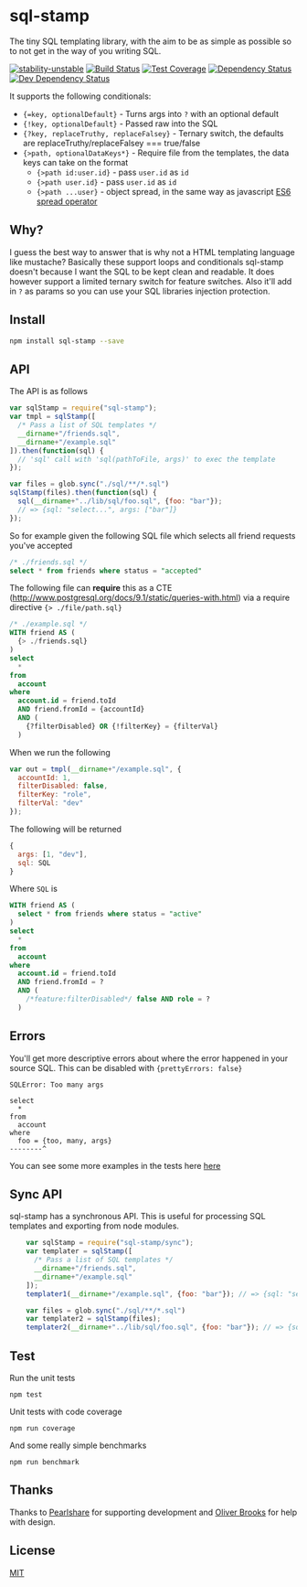 # sql-stamp
The tiny SQL templating library, with the aim to be as simple as possible so to not get in the way of you writing SQL.

[![stability-unstable](https://img.shields.io/badge/stability-unstable-yellow.svg)][stability]
[![Build Status](https://circleci.com/gh/orangemug/sql-stamp.png?style=shield)][circleci]
[![Test Coverage](https://codeclimate.com/github/orangemug/sql-stamp/badges/coverage.svg)][codeclimate]
[![Dependency Status](https://david-dm.org/orangemug/sql-stamp.svg)][dm-prod]
[![Dev Dependency Status](https://david-dm.org/orangemug/sql-stamp/dev-status.svg)][dm-dev]

[stability]:   https://github.com/orangemug/stability-badges#unstable
[circleci]:    https://circleci.com/gh/orangemug/sql-stamp
[codeclimate]: https://codeclimate.com/github/orangemug/sql-stamp/coverage
[dm-prod]:     https://david-dm.org/orangemug/sql-stamp
[dm-dev]:      https://david-dm.org/orangemug/sql-stamp#info=devDependencies


It supports the following conditionals:

 * `{=key, optionalDefault}`  - Turns args into `?` with an optional default
 * `{!key, optionalDefault}` - Passed raw into the SQL
 * `{?key, replaceTruthy, replaceFalsey}` - Ternary switch, the defaults are replaceTruthy/replaceFalsey === true/false
 * `{>path, optionalDataKeys*}` - Require file from the templates, the data keys can take on the format
   * `{>path id:user.id}` - pass `user.id` as `id`
   * `{>path user.id}` - pass `user.id` as `id`
   * `{>path ...user}` - object spread, in the same way as javascript [ES6 spread operator](https://developer.mozilla.org/en/docs/Web/JavaScript/Reference/Operators/Spread_operator)


## Why?
I guess the best way to answer that is why not a HTML templating language like mustache? Basically these support loops and conditionals sql-stamp doesn't because I want the SQL to be kept clean and readable. It does however support a limited ternary switch for feature switches. Also it'll add in `?` as params so you can use your SQL libraries injection protection.


## Install

```sh
npm install sql-stamp --save
```

## API
The API is as follows

```js
var sqlStamp = require("sql-stamp");
var tmpl = sqlStamp([
  /* Pass a list of SQL templates */
  __dirname+"/friends.sql",
  __dirname+"/example.sql"
]).then(function(sql) {
  // 'sql' call with 'sql(pathToFile, args)' to exec the template
});

var files = glob.sync("./sql/**/*.sql")
sqlStamp(files).then(function(sql) {
  sql(__dirname+"../lib/sql/foo.sql", {foo: "bar"});
  // => {sql: "select...", args: ["bar"]}
});
```

So for example given the following SQL file which selects all friend requests you've accepted

```sql
/* ./friends.sql */
select * from friends where status = "accepted"
```

The following file can **require** this as a CTE (<http://www.postgresql.org/docs/9.1/static/queries-with.html>) via a require directive `{> ./file/path.sql}`

```sql
/* ./example.sql */
WITH friend AS (
  {> ./friends.sql}
)
select
  *
from
  account
where
  account.id = friend.toId
  AND friend.fromId = {accountId}
  AND (
    {?filterDisabled} OR {!filterKey} = {filterVal}
  )
```

When we run the following

```js
var out = tmpl(__dirname+"/example.sql", {
  accountId: 1,
  filterDisabled: false,
  filterKey: "role",
  filterVal: "dev"
});
```

The following will be returned

```js
{
  args: [1, "dev"],
  sql: SQL
}
```

Where `SQL` is

```sql
WITH friend AS (
  select * from friends where status = "active"
)
select
  *
from
  account
where
  account.id = friend.toId
  AND friend.fromId = ?
  AND (
    /*feature:filterDisabled*/ false AND role = ?
  )
```

## Errors
You'll get more descriptive errors about where the error happened in your source SQL. This can be disabled with `{prettyErrors: false}`

```
SQLError: Too many args

select
  *
from
  account
where
  foo = {too, many, args}
--------^
```

You can see some more examples in the tests here [here](test/errors/index.js)

## Sync API

sql-stamp has a synchronous API. This is useful for processing SQL templates and exporting from node modules.

```js
    var sqlStamp = require("sql-stamp/sync");
    var templater = sqlStamp([
      /* Pass a list of SQL templates */
      __dirname+"/friends.sql",
      __dirname+"/example.sql"
    ]);
    templater1(__dirname+"/example.sql", {foo: "bar"}); // => {sql: "select...", args: ["bar"]}

    var files = glob.sync("./sql/**/*.sql")
    var templater2 = sqlStamp(files);
    templater2(__dirname+"../lib/sql/foo.sql", {foo: "bar"}); // => {sql: "select...", args: ["bar"]}
```

## Test
Run the unit tests

```
npm test
```

Unit tests with code coverage

```
npm run coverage
```

And some really simple benchmarks

```
npm run benchmark
```

## Thanks
Thanks to [Pearlshare](http://www.pearlshare.com) for supporting development and [Oliver Brooks](https://github.com/oliverbrooks/) for help with design.


## License
[MIT](LICENSE)
